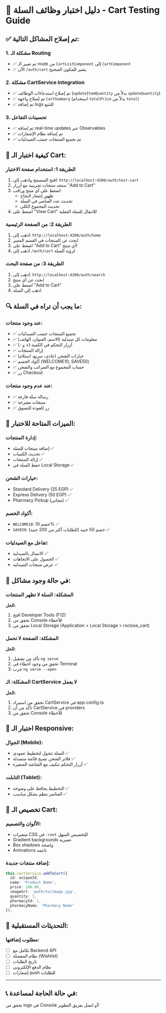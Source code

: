 # 🛒 دليل اختبار وظائف السلة - Cart Testing Guide

## ✅ تم إصلاح المشاكل التالية:

### 1. **مشكلة الـ Routing**
- ✅ تم تغيير الـ route من `CartListComponent` إلى `CartComponent` 
- ✅ الآن `/auth/cart` يشير للمكون الصحيح

### 2. **مشكلة CartService Integration**
- ✅ تم إصلاح استدعاءات الوظائف (`updateItemQuantity` بدلاً من `updateQuantity`)
- ✅ تم إصلاح واجهة `CartSummary` (استخدام `totalPrice` بدلاً من `total`)
- ✅ تم إضافة logs للتتبع

### 3. **تحسينات التفاعل**
- ✅ تم إضافة real-time updates عبر Observables
- ✅ تم إضافة نظام الإشعارات
- ✅ تم تجميع المنتجات حسب الصيدليات

## 🧪 كيفية اختبار الـ Cart:

### **الطريقة 1: استخدام صفحة الاختبار**
1. افتح المتصفح واذهب إلى: `http://localhost:4200/auth/test-cart`
2. ستجد منتجات تجريبية مع أزرار "Add to Cart"
3. اضغط على أي منتج وراقب:
   - ظهور إشعار النجاح
   - تحديث عدد العناصر في السلة
   - تحديث المجموع الكلي
4. اضغط على "View Cart" للانتقال للسلة الفعلية

### **الطريقة 2: من الصفحة الرئيسية**
1. اذهب إلى: `http://localhost:4200/auth/home`
2. ابحث عن المنتجات في القسم المميز
3. اضغط على "Add to Cart" لأي منتج
4. اذهب إلى `/auth/cart` لرؤية السلة

### **الطريقة 3: من صفحة البحث**
1. اذهب إلى: `http://localhost:4200/auth/search`
2. ابحث عن أي منتج
3. اضغط على "Add to Cart"
4. اذهب إلى السلة

## 🔍 ما يجب أن تراه في السلة:

### **عند وجود منتجات:**
- ✅ تجميع المنتجات حسب الصيدليات
- ✅ معلومات كل صيدلية (الاسم، العنوان، الهاتف)
- ✅ أزرار التحكم في الكمية (+ و -)
- ✅ إزالة المنتجات
- ✅ خيارات الشحن (عادي، سريع، استلام)
- ✅ أكواد الخصم (WELCOME10, SAVE50)
- ✅ حساب المجموع مع الضرائب والشحن
- ✅ زر Checkout

### **عند عدم وجود منتجات:**
- ✅ رسالة سلة فارغة
- ✅ منتجات مقترحة
- ✅ زر للعودة للتسوق

## 🎯 الميزات المتاحة للاختبار:

### **إدارة المنتجات:**
- إضافة منتجات للسلة ✅
- تحديث الكميات ✅
- إزالة المنتجات ✅
- حفظ السلة في Local Storage ✅

### **خيارات الشحن:**
- Standard Delivery (25 EGP) ✅
- Express Delivery (50 EGP) ✅  
- Pharmacy Pickup (مجاني) ✅

### **أكواد الخصم:**
- `WELCOME10`: خصم 10% ✅
- `SAVE50`: خصم 50 جنيه (للطلبات أكثر من 200 جنيه) ✅

### **تفاعل مع الصيدليات:**
- الاتصال بالصيدلية ✅
- الحصول على الاتجاهات ✅
- عرض منتجات الصيدلية ✅

## 🐛 في حالة وجود مشاكل:

### **المشكلة: السلة لا تظهر المنتجات**
**الحل:**
1. افتح Developer Tools (F12)
2. تحقق من Console للأخطاء
3. تحقق من Local Storage (Application > Local Storage > rxclose_cart)

### **المشكلة: الصفحة لا تحمل**
**الحل:**
1. تأكد من تشغيل `ng serve`
2. تحقق من وجود أخطاء في Terminal
3. جرب `ng serve --open`

### **المشكلة: الـ CartService لا يعمل**
**الحل:**
1. تحقق من استيراد CartService في app.config.ts
2. تأكد من أن CartService في providers
3. تحقق من Console للأخطاء

## 📱 اختبار الـ Responsive:

### **الجوال (Mobile):**
- السلة تتحول لتخطيط عمودي ✅
- فلاتر الشحن تصبح قائمة منسدلة ✅
- أزرار التحكم تتكيف مع الشاشة الصغيرة ✅

### **التابلت (Tablet):**
- التخطيط يحافظ على وضوحه ✅
- العناصر تنظم بشكل مناسب ✅

## 🎨 تخصيص الـ Cart:

### **الألوان والتصميم:**
- متغيرات CSS في `:root` للتخصيص السهل
- Gradient backgrounds عصرية
- Box shadows واضحة
- Animations ناعمة

### **إضافة منتجات جديدة:**
```typescript
this.cartService.addToCart({
  id: uniqueId,
  name: 'Product Name',
  price: 100.00,
  imageUrl: 'path/to/image.jpg',
  quantity: 1,
  pharmacyId: 1,
  pharmacyName: 'Pharmacy Name'
});
```

## 🔄 التحديثات المستقبلية:

### **مطلوب إضافتها:**
- [ ] تكامل مع Backend API
- [ ] نظام المفضلة (Wishlist)
- [ ] تاريخ الطلبات
- [ ] نظام الدفع الإلكتروني
- [ ] إشعارات push للطلبات

---

## 📞 في حالة الحاجة لمساعدة:
تحقق من logs في Console أو اتصل بفريق التطوير! 